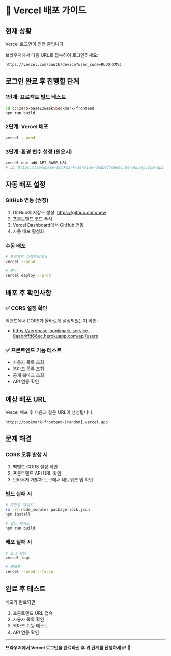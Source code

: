 # 🚀 Vercel 배포 가이드

## 현재 상황

Vercel 로그인이 진행 중입니다.

브라우저에서 다음 URL로 접속하여 로그인하세요:

```
https://vercel.com/oauth/device?user_code=RLQQ-XMVJ
```

## 로그인 완료 후 진행할 단계

### 1단계: 프로젝트 빌드 테스트

```bash
cd c:\zero-base13week\bookmark-frontend
npm run build
```

### 2단계: Vercel 배포

```bash
vercel --prod
```

### 3단계: 환경 변수 설정 (필요시)

```bash
vercel env add API_BASE_URL
# 값: https://zerobase-bookmark-service-0aab4ffd66ec.herokuapp.com/api
```

## 자동 배포 설정

### GitHub 연동 (권장)

1. GitHub에 저장소 생성: https://github.com/new
2. 프론트엔드 코드 푸시
3. Vercel Dashboard에서 GitHub 연동
4. 자동 배포 활성화

### 수동 배포

```bash
# 프로젝트 디렉토리에서
vercel --prod

# 또는
vercel deploy --prod
```

## 배포 후 확인사항

### ✅ CORS 설정 확인

백엔드에서 CORS가 올바르게 설정되었는지 확인:

- https://zerobase-bookmark-service-0aab4ffd66ec.herokuapp.com/api/users

### ✅ 프론트엔드 기능 테스트

- 사용자 목록 조회
- 북마크 목록 조회
- 공개 북마크 조회
- API 연동 확인

## 예상 배포 URL

Vercel 배포 후 다음과 같은 URL이 생성됩니다:

```
https://bookmark-frontend-[random].vercel.app
```

## 문제 해결

### CORS 오류 발생 시

1. 백엔드 CORS 설정 확인
2. 프론트엔드 API URL 확인
3. 브라우저 개발자 도구에서 네트워크 탭 확인

### 빌드 실패 시

```bash
# 의존성 재설치
rm -rf node_modules package-lock.json
npm install

# 빌드 재시도
npm run build
```

### 배포 실패 시

```bash
# 로그 확인
vercel logs

# 재배포
vercel --prod --force
```

## 완료 후 테스트

배포가 완료되면:

1. 프론트엔드 URL 접속
2. 사용자 목록 확인
3. 북마크 기능 테스트
4. API 연동 확인

---

**브라우저에서 Vercel 로그인을 완료하신 후 위 단계를 진행하세요!** 🚀

